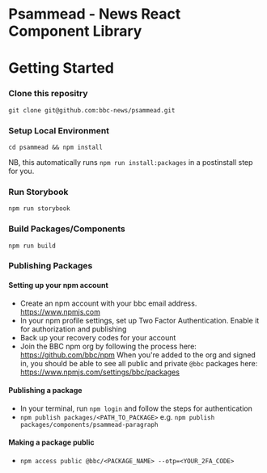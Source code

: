 # Psammead - News React Component Library

# Getting Started

### Clone this repositry

```
git clone git@github.com:bbc-news/psammead.git
```

### Setup Local Environment

```
cd psammead && npm install
```

NB, this automatically runs `npm run install:packages` in a postinstall step for you.

### Run Storybook

```
npm run storybook
```

### Build Packages/Components

```
npm run build
```

### Publishing Packages

#### Setting up your npm account

- Create an npm account with your bbc email address. https://www.npmjs.com
- In your npm profile settings, set up Two Factor Authentication. Enable it for authorization and publishing
- Back up your recovery codes for your account
- Join the BBC npm org by following the process here: https://github.com/bbc/npm When you're added to the org and signed in, you should be able to see all public and private `@bbc` packages here: https://www.npmjs.com/settings/bbc/packages

#### Publishing a package

- In your terminal, run `npm login` and follow the steps for authentication
- `npm publish packages/<PATH_TO_PACKAGE>`
  e.g. `npm publish packages/components/psammead-paragraph`

#### Making a package public

- `npm access public @bbc/<PACKAGE_NAME> --otp=<YOUR_2FA_CODE>`
